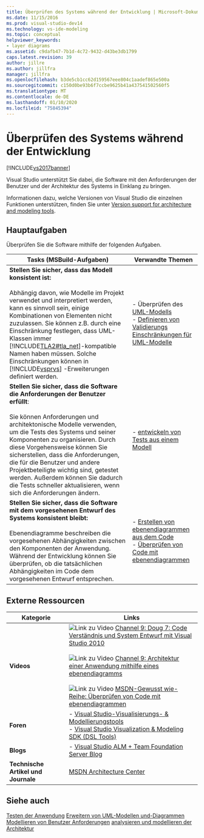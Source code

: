 ```yaml
---
title: Überprüfen des Systems während der Entwicklung | Microsoft-Dokumentation
ms.date: 11/15/2016
ms.prod: visual-studio-dev14
ms.technology: vs-ide-modeling
ms.topic: conceptual
helpviewer_keywords:
- layer diagrams
ms.assetid: c9dafb47-7b1d-4c72-9432-d43be3db1799
caps.latest.revision: 39
author: jillre
ms.author: jillfra
manager: jillfra
ms.openlocfilehash: b3de5cb1cc62d159567eee804c1aadef865e500a
ms.sourcegitcommit: c150d0be93b6f7ccbe9625b41a437541502560f5
ms.translationtype: MT
ms.contentlocale: de-DE
ms.lasthandoff: 01/10/2020
ms.locfileid: "75845394"
---
```

# <a name="validate-your-system-during-development"></a>Überprüfen des Systems während der Entwicklung
[!INCLUDE[vs2017banner](../includes/vs2017banner.md)]

Visual Studio unterstützt Sie dabei, die Software mit den Anforderungen der Benutzer und der Architektur des Systems in Einklang zu bringen.

 Informationen dazu, welche Versionen von Visual Studio die einzelnen Funktionen unterstützen, finden Sie unter [Version support for architecture and modeling tools](../modeling/what-s-new-for-design-in-visual-studio.md#VersionSupport).

## <a name="key-tasks"></a>Hauptaufgaben
 Überprüfen Sie die Software mithilfe der folgenden Aufgaben.

|**Tasks** (MSBuild-Aufgaben)|**Verwandte Themen**|
|---------------|---------------------------|
|**Stellen Sie sicher, dass das Modell konsistent ist:**<br /><br /> Abhängig davon, wie Modelle im Projekt verwendet und interpretiert werden, kann es sinnvoll sein, einige Kombinationen von Elementen nicht zuzulassen. Sie können z.B. durch eine Einschränkung festlegen, dass UML-Klassen immer [!INCLUDE[TLA2#tla_net](../includes/tla2sharptla-net-md.md)]-kompatible Namen haben müssen. Solche Einschränkungen können in [!INCLUDE[vsprvs](../includes/vsprvs-md.md)] -Erweiterungen definiert werden.|-   Überprüfen des [UML-Modells](../modeling/validate-your-uml-model.md)<br />-   [Definieren von Validierungs Einschränkungen für UML-Modelle](../modeling/define-validation-constraints-for-uml-models.md)|
|**Stellen Sie sicher, dass die Software die Anforderungen der Benutzer erfüllt**:<br /><br /> Sie können Anforderungen und architektonische Modelle verwenden, um die Tests des Systems und seiner Komponenten zu organisieren. Durch diese Vorgehensweise können Sie sicherstellen, dass die Anforderungen, die für die Benutzer und andere Projektbeteiligte wichtig sind, getestet werden. Außerdem können Sie dadurch die Tests schneller aktualisieren, wenn sich die Anforderungen ändern.|-   [entwickeln von Tests aus einem Modell](../modeling/develop-tests-from-a-model.md)|
|**Stellen Sie sicher, dass die Software mit dem vorgesehenen Entwurf des Systems konsistent bleibt:**<br /><br /> Ebenendiagramme beschreiben die vorgesehenen Abhängigkeiten zwischen den Komponenten der Anwendung. Während der Entwicklung können Sie überprüfen, ob die tatsächlichen Abhängigkeiten im Code dem vorgesehenen Entwurf entsprechen.|-   [Erstellen von ebenendiagrammen aus dem Code](../modeling/create-layer-diagrams-from-your-code.md)<br />-   [Überprüfen von Code mit ebenendiagrammen](../modeling/validate-code-with-layer-diagrams.md)|

## <a name="external-resources"></a>Externe Ressourcen

|**Kategorie**|**Links**|
|------------------|---------------|
|**Videos**|![Link zu Video](../data-tools/media/playvideo.gif "PlayVideo") [Channel 9: Doug 7: Code Verständnis und System Entwurf mit Visual Studio 2010](https://channel9.msdn.com/shows/VS2010Launch/Doug-Seven-Code-Understanding-and-Systems-Design-with-Visual-Studio-2010)<br /><br /> ![Link zu Video](../data-tools/media/playvideo.gif "PlayVideo") [Channel 9: Architektur einer Anwendung mithilfe eines ebenendiagramms](https://channel9.msdn.com/posts/clinted/UML-with-VS-2010-Part-5-Architecting-an-Application)<br /><br /> ![Link zu Video](../data-tools/media/playvideo.gif "PlayVideo") [MSDN-Gewusst wie-Reihe: Überprüfen von Code mit ebenendiagrammen](https://msdn.microsoft.com/vstudio/gg501755)|
|**Foren**|-   [Visual Studio-Visualisierungs- & Modellierungstools](https://social.msdn.microsoft.com/Forums/en-US/home?forum=vsarch)<br />-   [Visual Studio Visualization & Modeling SDK (DSL Tools)](https://social.msdn.microsoft.com/Forums/home?forum=dslvsarchx)|
|**Blogs**|-   [Visual Studio ALM + Team Foundation Server Blog](https://blogs.msdn.com/b/visualstudioalm)|
|**Technische Artikel und Journale**|[MSDN Architecture Center](https://msdn.microsoft.com/architecture/default.aspx)|

## <a name="see-also"></a>Siehe auch
 [Testen der Anwendung](https://msdn.microsoft.com/library/796b7d6d-ad45-4772-9719-55eaf5490dac) [Erweitern von UML-Modellen und-Diagrammen](../modeling/extend-uml-models-and-diagrams.md) [Modellieren von Benutzer Anforderungen](../modeling/model-user-requirements.md) [analysieren und modellieren der Architektur](../modeling/analyze-and-model-your-architecture.md)
